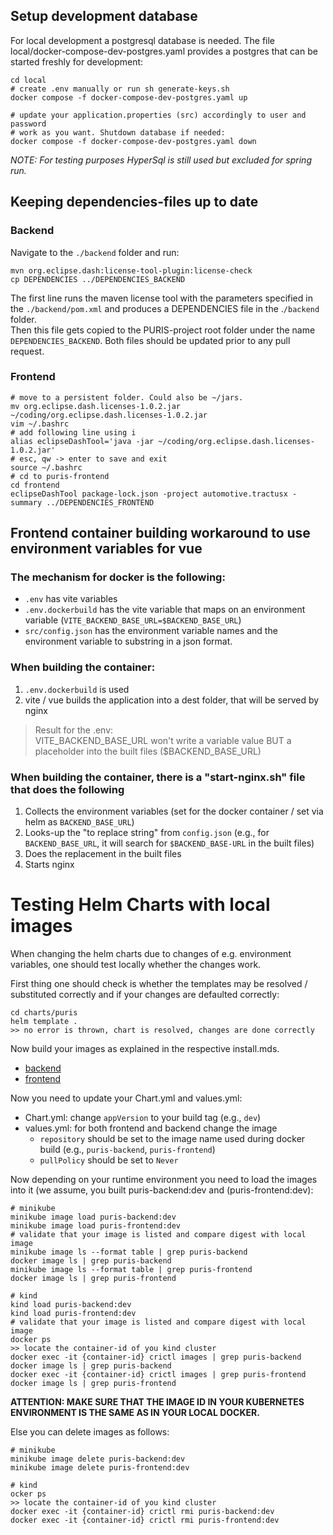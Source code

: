 ## Setup development database

For local development a postgresql database is needed. The file local/docker-compose-dev-postgres.yaml provides a 
postgres that can be started freshly for development:

```shell
cd local
# create .env manually or run sh generate-keys.sh
docker compose -f docker-compose-dev-postgres.yaml up

# update your application.properties (src) accordingly to user and password
# work as you want. Shutdown database if needed:
docker compose -f docker-compose-dev-postgres.yaml down
```

_NOTE: For testing purposes HyperSql is still used but excluded for spring run._

## Keeping dependencies-files up to date
### Backend

Navigate to the `./backend` folder and run:  
```
mvn org.eclipse.dash:license-tool-plugin:license-check   
cp DEPENDENCIES ../DEPENDENCIES_BACKEND
```
The first line runs the maven license tool with the parameters specified in the 
`./backend/pom.xml` and produces a DEPENDENCIES file in the .`/backend` folder.  
Then this file gets copied to the PURIS-project root folder under the name `DEPENDENCIES_BACKEND`. 
Both files should be updated prior to any pull request.  

### Frontend
```
# move to a persistent folder. Could also be ~/jars.
mv org.eclipse.dash.licenses-1.0.2.jar ~/coding/org.eclipse.dash.licenses-1.0.2.jar
vim ~/.bashrc
# add following line using i
alias eclipseDashTool='java -jar ~/coding/org.eclipse.dash.licenses-1.0.2.jar'
# esc, qw -> enter to save and exit
source ~/.bashrc
# cd to puris-frontend
cd frontend
eclipseDashTool package-lock.json -project automotive.tractusx -summary ../DEPENDENCIES_FRONTEND
```

## Frontend container building workaround to use environment variables for vue

### The mechanism for docker is the following:
- `.env` has vite variables
- `.env.dockerbuild` has the vite variable that maps on an environment variable (`VITE_BACKEND_BASE_URL=$BACKEND_BASE_URL`)
- `src/config.json` has the environment variable names and the environment variable to substring in a json format.

### When building the container:
1. `.env.dockerbuild` is used
2. vite / vue builds the application into a dest folder, that will be served by nginx

> Result for the .env: <br> VITE_BACKEND_BASE_URL won't write a variable value BUT a placeholder into the built files ($BACKEND_BASE_URL)

### When building the container, there is a "start-nginx.sh" file that does the following
1. Collects the environment variables (set for the docker container / set via helm as `BACKEND_BASE_URL`)
2. Looks-up the "to replace string" from `config.json` (e.g., for `BACKEND_BASE_URL`, it will search for `$BACKEND_BASE-URL` in the built files)
3. Does the replacement in the built files
4. Starts nginx

# Testing Helm Charts with local images

When changing the helm charts due to changes of e.g. environment variables, one should test locally whether the changes
work.

First thing one should check is whether the templates may be resolved / substituted correctly and if your changes are 
defaulted correctly:
```shell
cd charts/puris
helm template .
>> no error is thrown, chart is resolved, changes are done correctly
```

Now build your images as explained in the respective install.mds.
- [backend](../backend/INSTALL.md)
- [frontend](../frontend/INSTALL.md)

Now you need to update your Chart.yml and values.yml:
- Chart.yml: change `appVersion` to your build tag (e.g., `dev`)
- values.yml: for both frontend and backend change the image
  - `repository` should be set to the image name used during docker build (e.g., `puris-backend`, `puris-frontend`)
  - `pullPolicy` should be set to `Never`

Now depending on your runtime environment you need to load the images into it (we assume, you built puris-backend:dev 
and (puris-frontend:dev):
```shell
# minikube 
minikube image load puris-backend:dev
minikube image load puris-frontend:dev
# validate that your image is listed and compare digest with local image
minikube image ls --format table | grep puris-backend
docker image ls | grep puris-backend
minikube image ls --format table | grep puris-frontend
docker image ls | grep puris-frontend
```
```shell
# kind
kind load puris-backend:dev
kind load puris-frontend:dev
# validate that your image is listed and compare digest with local image
docker ps 
>> locate the container-id of you kind cluster
docker exec -it {container-id} crictl images | grep puris-backend
docker image ls | grep puris-backend
docker exec -it {container-id} crictl images | grep puris-frontend
docker image ls | grep puris-frontend
```
**ATTENTION: MAKE SURE THAT THE IMAGE ID IN YOUR KUBERNETES ENVIRONMENT IS THE SAME AS IN YOUR LOCAL DOCKER.**

Else you can delete images as follows:

```shell
# minikube
minikube image delete puris-backend:dev
minikube image delete puris-frontend:dev
```

```shell
# kind
ocker ps 
>> locate the container-id of you kind cluster
docker exec -it {container-id} crictl rmi puris-backend:dev
docker exec -it {container-id} crictl rmi puris-frontend:dev
```
